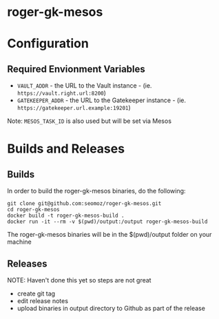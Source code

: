 # roger-gk-mesos

# Configuration

## Required Envionment Variables
* `VAULT_ADDR` - the URL to the Vault instance - (ie. `https://vault.right.url:8200`)
* `GATEKEEPER_ADDR` - the URL to the Gatekeeper instance - (ie. `https://gatekeeper.url.example:19201`)

Note: `MESOS_TASK_ID` is also used but will be set via Mesos

# Builds and Releases

## Builds
In order to build the roger-gk-mesos binaries, do the following:
```
git clone git@github.com:seomoz/roger-gk-mesos.git
cd roger-gk-mesos
docker build -t roger-gk-mesos-build .
docker run -it --rm -v $(pwd)/output:/output roger-gk-mesos-build
```

The roger-gk-mesos binaries will be in the $(pwd)/output folder on your machine

## Releases
NOTE: Haven't done this yet so steps are not great
* create git tag
* edit release notes
* upload binaries in output directory to Github as part of the release
